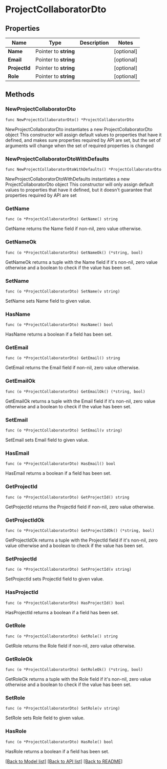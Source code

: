 # ProjectCollaboratorDto

## Properties

Name | Type | Description | Notes
------------ | ------------- | ------------- | -------------
**Name** | Pointer to **string** |  | [optional] 
**Email** | Pointer to **string** |  | [optional] 
**ProjectId** | Pointer to **string** |  | [optional] 
**Role** | Pointer to **string** |  | [optional] 

## Methods

### NewProjectCollaboratorDto

`func NewProjectCollaboratorDto() *ProjectCollaboratorDto`

NewProjectCollaboratorDto instantiates a new ProjectCollaboratorDto object
This constructor will assign default values to properties that have it defined,
and makes sure properties required by API are set, but the set of arguments
will change when the set of required properties is changed

### NewProjectCollaboratorDtoWithDefaults

`func NewProjectCollaboratorDtoWithDefaults() *ProjectCollaboratorDto`

NewProjectCollaboratorDtoWithDefaults instantiates a new ProjectCollaboratorDto object
This constructor will only assign default values to properties that have it defined,
but it doesn't guarantee that properties required by API are set

### GetName

`func (o *ProjectCollaboratorDto) GetName() string`

GetName returns the Name field if non-nil, zero value otherwise.

### GetNameOk

`func (o *ProjectCollaboratorDto) GetNameOk() (*string, bool)`

GetNameOk returns a tuple with the Name field if it's non-nil, zero value otherwise
and a boolean to check if the value has been set.

### SetName

`func (o *ProjectCollaboratorDto) SetName(v string)`

SetName sets Name field to given value.

### HasName

`func (o *ProjectCollaboratorDto) HasName() bool`

HasName returns a boolean if a field has been set.

### GetEmail

`func (o *ProjectCollaboratorDto) GetEmail() string`

GetEmail returns the Email field if non-nil, zero value otherwise.

### GetEmailOk

`func (o *ProjectCollaboratorDto) GetEmailOk() (*string, bool)`

GetEmailOk returns a tuple with the Email field if it's non-nil, zero value otherwise
and a boolean to check if the value has been set.

### SetEmail

`func (o *ProjectCollaboratorDto) SetEmail(v string)`

SetEmail sets Email field to given value.

### HasEmail

`func (o *ProjectCollaboratorDto) HasEmail() bool`

HasEmail returns a boolean if a field has been set.

### GetProjectId

`func (o *ProjectCollaboratorDto) GetProjectId() string`

GetProjectId returns the ProjectId field if non-nil, zero value otherwise.

### GetProjectIdOk

`func (o *ProjectCollaboratorDto) GetProjectIdOk() (*string, bool)`

GetProjectIdOk returns a tuple with the ProjectId field if it's non-nil, zero value otherwise
and a boolean to check if the value has been set.

### SetProjectId

`func (o *ProjectCollaboratorDto) SetProjectId(v string)`

SetProjectId sets ProjectId field to given value.

### HasProjectId

`func (o *ProjectCollaboratorDto) HasProjectId() bool`

HasProjectId returns a boolean if a field has been set.

### GetRole

`func (o *ProjectCollaboratorDto) GetRole() string`

GetRole returns the Role field if non-nil, zero value otherwise.

### GetRoleOk

`func (o *ProjectCollaboratorDto) GetRoleOk() (*string, bool)`

GetRoleOk returns a tuple with the Role field if it's non-nil, zero value otherwise
and a boolean to check if the value has been set.

### SetRole

`func (o *ProjectCollaboratorDto) SetRole(v string)`

SetRole sets Role field to given value.

### HasRole

`func (o *ProjectCollaboratorDto) HasRole() bool`

HasRole returns a boolean if a field has been set.


[[Back to Model list]](../README.md#documentation-for-models) [[Back to API list]](../README.md#documentation-for-api-endpoints) [[Back to README]](../README.md)


